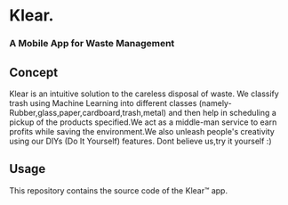 # Klear.
### A Mobile App for Waste Management

## Concept
Klear is an intuitive solution to the careless disposal of waste. We classify trash using Machine Learning into different classes (namely- Rubber,glass,paper,cardboard,trash,metal) and then help in scheduling a pickup of the products specified.We act as a middle-man service to earn profits while saving the environment.We also unleash people's creativity using our DIYs (Do It Yourself) features. Dont believe us,try it yourself :)

## Usage
This repository contains the source code of the Klear™ app. 
